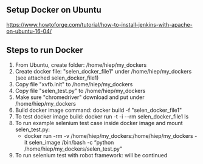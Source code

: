 ## Setup Docker on Ubuntu

https://www.howtoforge.com/tutorial/how-to-install-jenkins-with-apache-on-ubuntu-16-04/

## Steps to run Docker
1. From Ubuntu, create folder: /home/hiep/my_dockers
2. Create docker file: "selen_docker_file1" under /home/hiep/my_dockers (see attached selen_docker_file1)
3. Copy file "xvfb.init" to /home/hiep/my_dockers
4. Copy file "selen_test.py" to /home/hiep/my_dockers
5. Make sure "chromedriver" download and put under /home/hiep/my_dockers
6. Build docker image command: docker build -f "selen_docker_file1"
7. To test docker image build: docker run -t -i --rm selen_docker_file1 ls
8. To run example selenium test case inside docker image and mount selen_test.py:
   * docker run -rm -v /home/hiep/my_dockers:/home/hiep/my_dockers -it selen_image /bin/bash -c “python /home/hiep/my_dockers/selen_test.py”
9.  To run selenium test with robot framework:
will be continued

